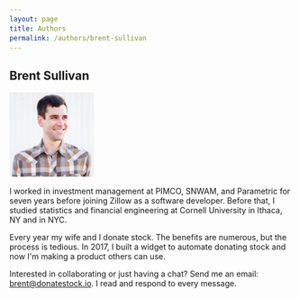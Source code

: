 ```yaml
---
layout: page
title: Authors
permalink: /authors/brent-sullivan
---
```


Brent Sullivan
---

<img src="/img/brent-sullivan.png" alt="A picture, actually my engagement photo, of Brent Sullivan, a nice fellow." height="150" width="150">

I worked in investment management at PIMCO, SNWAM, and Parametric for seven years before joining Zillow as a software developer. Before that, I studied statistics and financial engineering at Cornell University in Ithaca, NY and in NYC.

Every year my wife and I donate stock. The benefits are numerous, but the process is tedious. In 2017, I built a widget to automate donating stock and now I'm making a product others can use.

Interested in collaborating or just having a chat? Send me an email: <brent@donatestock.io>. I read and respond to every message.